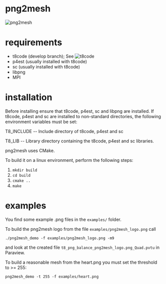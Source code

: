# png2mesh

![png2mesh](https://github.com/holke/png2mesh/blob/main/logo/png2mesh_logo_mesh.png?raw=true)

# requirements

- t8code (develop branch); See ![t8code](https://github.com/holke/t8code/tree/develop)
- p4est (usually installed with t8code)
- sc    (usually installed with t8code)
- libpng
- MPI

# installation

Before installing ensure that t8code, p4est, sc and libpng are installed.
If t8code, p4est and sc are installed to non-standard directories,
the following environment variables must be set:

T8_INCLUDE -- Include directory of t8code, p4est and sc

T8_LIB -- Library directory containing the t8code, p4est and sc libraries.


png2mesh uses CMake. 

To build it on a linux environment, perform the following steps:

1. `mkdir build`
2. `cd build`
3. `cmake ..`
4. `make`

# examples

You find some example .png files in the `examples/` folder.

To build the png2mesh logo from the file `examples/png2mesh_logo.png` call

`./png2mesh_demo -f examples/png2mesh_logo.png -m9`

and look at the created file `t8_png_balance_png2mesh_logo.png_Quad.pvtu` in Paraview.


To build a reasonable mesh from the heart.png you must set the threshold to >= 255:

`png2mesh_demo -t 255 -f examples/heart.png`
